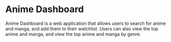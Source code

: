 # Anime Dashboard

Anime Dashboard is a web application that allows users to search for anime and manga, and add them to their watchlist. Users can also view the top anime and manga, and view the top anime and manga by genre.
